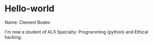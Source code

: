# Hello-world

Name: Clement Bodex

 I'm now a student of ALX
Specialty: Programming (python) 
and Ethical hacking.
